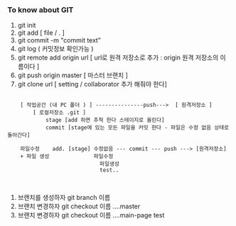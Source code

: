 ### To know about GIT
1. git init
1. git add [ file / . ]
1. git commit -m "commit text"
1. git log ( 커밋정보 확인가능 )
1. git remote add origin url [ url로 원격 저장소로 추가 : origin 원격 저장소의 이름이다 ]
1. git push origin master [ 마스터 브랜치 ]
1. git clone url [ setting / collaborator 추가 해줘야 한다]
<pre>
<code>                             
    [ 작업공간 (내 PC 폴더 ) ] ---------------push--->  [ 원격저장소 ]
        [ 로컬저장소 .git ]
            stage [add 하면 추척 한다 스테이지로 올린다]
            commit [stage에 있는 모든 파일을 커밋 한다 - 파일은 수정 없음 상태로 돌아간다]

    파일수정    add. [stage] 수정없음 --- commit --- push ---> [원격저장소]
    + 파일 생성              파일수정
                             파일생성
                             test..

</code>
</pre>


1. 브랜치를 생성하자 git branch 이름
1. 브랜치 변경하자 git checkout 이름 ....master
1. 브랜치 변경하자 git checkout 이름 ....main-page
test